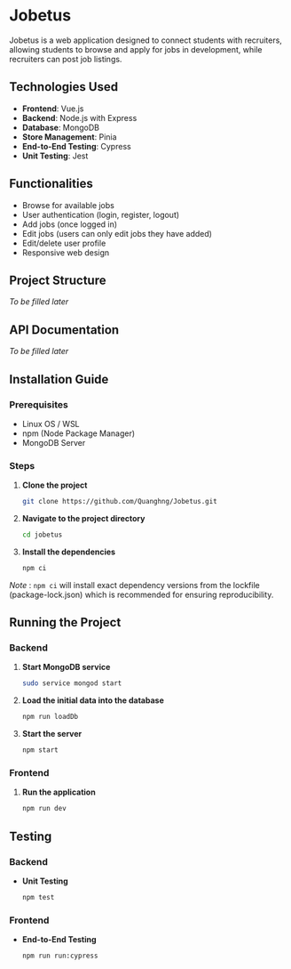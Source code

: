 # Jobetus

Jobetus is a web application designed to connect students with recruiters, allowing students to browse and apply for jobs in development, while recruiters can post job listings.

## Technologies Used
- **Frontend**: Vue.js
- **Backend**: Node.js with Express
- **Database**: MongoDB
- **Store Management**: Pinia
- **End-to-End Testing**: Cypress
- **Unit Testing**: Jest

## Functionalities
- Browse for available jobs
- User authentication (login, register, logout)
- Add jobs (once logged in)
- Edit jobs (users can only edit jobs they have added)
- Edit/delete user profile
- Responsive web design

## Project Structure
*To be filled later*

## API Documentation
*To be filled later*

## Installation Guide

### Prerequisites
- Linux OS / WSL
- npm (Node Package Manager)
- MongoDB Server

### Steps
1. **Clone the project**
   ```bash
   git clone https://github.com/Quanghng/Jobetus.git
   ```
2. **Navigate to the project directory**
   ```bash
   cd jobetus
   ```
3. **Install the dependencies**
   ```bash
   npm ci
   ```
*Note* :  ```npm ci``` will install exact dependency versions from the lockfile (package-lock.json) which is recommended for ensuring reproducibility.

## Running the Project

### Backend
1. **Start MongoDB service**
   ```bash
   sudo service mongod start
   ```
2. **Load the initial data into the database**
   ```bash
   npm run loadDb
   ```
3. **Start the server**
   ```bash
   npm start
   ```

### Frontend
1. **Run the application**
   ```bash
   npm run dev
   ```

## Testing

### Backend
- **Unit Testing**
  ```bash
  npm test
  ```

### Frontend
- **End-to-End Testing**
  ```bash
  npm run run:cypress
  ```
